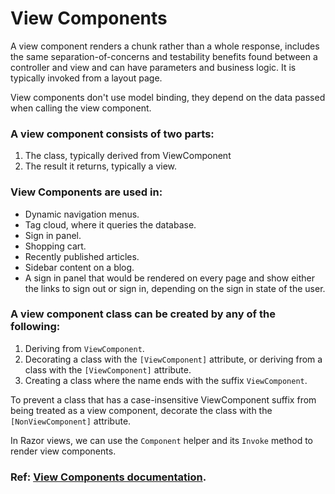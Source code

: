 # View Components
A view component renders a chunk rather than a whole response, includes the same separation-of-concerns and testability benefits found between a controller and view and can have parameters and business logic.
It is typically invoked from a layout page.

View components don't use model binding, they depend on the data passed when calling the view component.

### A view component consists of two parts:
1. The class, typically derived from ViewComponent
2. The result it returns, typically a view. 

### View Components are used in:
- Dynamic navigation menus.
- Tag cloud, where it queries the database.
- Sign in panel.
- Shopping cart.
- Recently published articles.
- Sidebar content on a blog.
- A sign in panel that would be rendered on every page and show either the links to sign out or sign in, depending on the sign in state of the user.

### A view component class can be created by any of the following:
1. Deriving from ``ViewComponent``.
2. Decorating a class with the `[ViewComponent]` attribute, or deriving from a class with the `[ViewComponent]` attribute.
3. Creating a class where the name ends with the suffix `ViewComponent`.

To prevent a class that has a case-insensitive ViewComponent suffix from being treated as a view component, decorate the class with the `[NonViewComponent]` attribute.

In Razor views, we can use the `Component` helper and its `Invoke` method to render view components.

### Ref: [View Components documentation](https://docs.microsoft.com/en-us/aspnet/core/mvc/views/view-components?view=aspnetcore-6.0&viewFallbackFrom=aspnetcore-2.1).